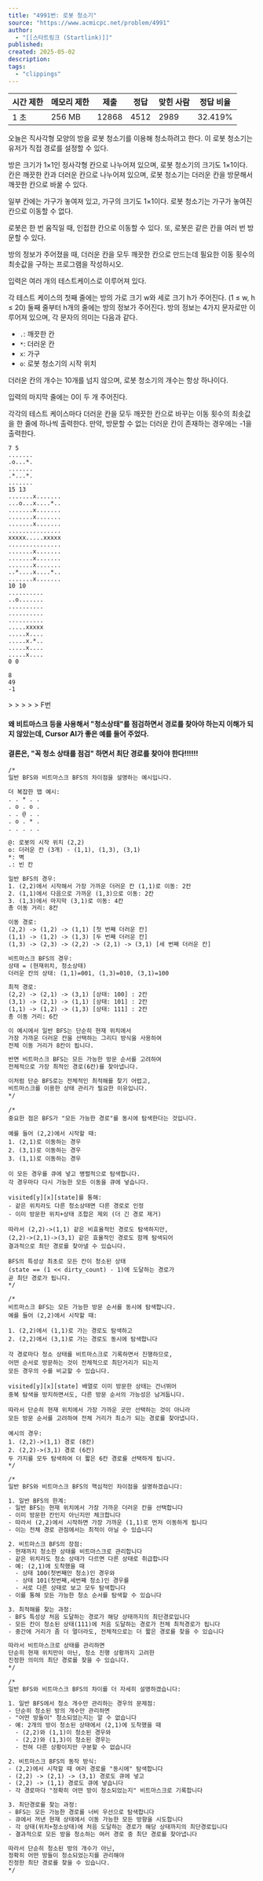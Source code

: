 ```yaml
---
title: "4991번: 로봇 청소기"
source: "https://www.acmicpc.net/problem/4991"
author:
  - "[[스타트링크 (Startlink)]]"
published:
created: 2025-05-02
description:
tags:
  - "clippings"
---
```

| 시간 제한 | 메모리 제한 | 제출 | 정답 | 맞힌 사람 | 정답 비율 |
| --- | --- | --- | --- | --- | --- |
| 1 초 | 256 MB | 12868 | 4512 | 2989 | 32.419% |

오늘은 직사각형 모양의 방을 로봇 청소기를 이용해 청소하려고 한다. 이 로봇 청소기는 유저가 직접 경로를 설정할 수 있다.

방은 크기가 1×1인 정사각형 칸으로 나누어져 있으며, 로봇 청소기의 크기도 1×1이다. 칸은 깨끗한 칸과 더러운 칸으로 나누어져 있으며, 로봇 청소기는 더러운 칸을 방문해서 깨끗한 칸으로 바꿀 수 있다.

일부 칸에는 가구가 놓여져 있고, 가구의 크기도 1×1이다. 로봇 청소기는 가구가 놓여진 칸으로 이동할 수 없다.

로봇은 한 번 움직일 때, 인접한 칸으로 이동할 수 있다. 또, 로봇은 같은 칸을 여러 번 방문할 수 있다.

방의 정보가 주어졌을 때, 더러운 칸을 모두 깨끗한 칸으로 만드는데 필요한 이동 횟수의 최솟값을 구하는 프로그램을 작성하시오.

입력은 여러 개의 테스트케이스로 이루어져 있다.

각 테스트 케이스의 첫째 줄에는 방의 가로 크기 w와 세로 크기 h가 주어진다. (1 ≤ w, h ≤ 20) 둘째 줄부터 h개의 줄에는 방의 정보가 주어진다. 방의 정보는 4가지 문자로만 이루어져 있으며, 각 문자의 의미는 다음과 같다.

- `.`: 깨끗한 칸
- `*`: 더러운 칸
- `x`: 가구
- `o`: 로봇 청소기의 시작 위치

더러운 칸의 개수는 10개를 넘지 않으며, 로봇 청소기의 개수는 항상 하나이다.

입력의 마지막 줄에는 0이 두 개 주어진다.

각각의 테스트 케이스마다 더러운 칸을 모두 깨끗한 칸으로 바꾸는 이동 횟수의 최솟값을 한 줄에 하나씩 출력한다. 만약, 방문할 수 없는 더러운 칸이 존재하는 경우에는 -1을 출력한다.

```
7 5
.......
.o...*.
.......
.*...*.
.......
15 13
.......x.......
...o...x....*..
.......x.......
.......x.......
.......x.......
...............
xxxxx.....xxxxx
...............
.......x.......
.......x.......
.......x.......
..*....x....*..
.......x.......
10 10
..........
..o.......
..........
..........
..........
.....xxxxx
.....x....
.....x.*..
.....x....
.....x....
0 0
```

```
8
49
-1
```

\> > > > > F번




#### 왜 비트마스크 등을 사용해서 "청소상태"를 점검하면서 경로를 찾아야 하는지 이해가 되지 않았는데, Cursor AI가 좋은 예를 들어 주었다.
#### 결론은, "꼭 청소 상태를 점검" 하면서 최단 경로를 찾아야 한다!!!!!!



```txt
/*
일반 BFS와 비트마스크 BFS의 차이점을 설명하는 예시입니다.

더 복잡한 맵 예시:
. . * . .
. o . o .
. . @ . .
. o . * .
. . . . .

@: 로봇의 시작 위치 (2,2)
o: 더러운 칸 (3개) - (1,1), (1,3), (3,1)
*: 벽
.: 빈 칸

일반 BFS의 경우:
1. (2,2)에서 시작해서 가장 가까운 더러운 칸 (1,1)로 이동: 2칸
2. (1,1)에서 다음으로 가까운 (1,3)으로 이동: 2칸
3. (1,3)에서 마지막 (3,1)로 이동: 4칸
총 이동 거리: 8칸

이동 경로:
(2,2) -> (1,2) -> (1,1) [첫 번째 더러운 칸]
(1,1) -> (1,2) -> (1,3) [두 번째 더러운 칸]
(1,3) -> (2,3) -> (2,2) -> (2,1) -> (3,1) [세 번째 더러운 칸]

비트마스크 BFS의 경우:
상태 = (현재위치, 청소상태)
더러운 칸의 상태: (1,1)=001, (1,3)=010, (3,1)=100

최적 경로:
(2,2) -> (2,1) -> (3,1) [상태: 100] : 2칸
(3,1) -> (2,1) -> (1,1) [상태: 101] : 2칸
(1,1) -> (1,2) -> (1,3) [상태: 111] : 2칸
총 이동 거리: 6칸

이 예시에서 일반 BFS는 단순히 현재 위치에서 
가장 가까운 더러운 칸을 선택하는 그리디 방식을 사용하여
전체 이동 거리가 8칸이 됩니다.

반면 비트마스크 BFS는 모든 가능한 방문 순서를 고려하여
전체적으로 가장 최적인 경로(6칸)를 찾아냅니다.

이처럼 단순 BFS로는 전체적인 최적해를 찾기 어렵고,
비트마스크를 이용한 상태 관리가 필요한 이유입니다.
*/
```


```
/*
중요한 점은 BFS가 "모든 가능한 경로"를 동시에 탐색한다는 것입니다.

예를 들어 (2,2)에서 시작할 때:
1. (2,1)로 이동하는 경우
2. (3,1)로 이동하는 경우 
3. (1,1)로 이동하는 경우

이 모든 경우를 큐에 넣고 병렬적으로 탐색합니다.
각 경우마다 다시 가능한 모든 이동을 큐에 넣습니다.

visited[y][x][state]를 통해:
- 같은 위치라도 다른 청소상태면 다른 경로로 인정
- 이미 방문한 위치+상태 조합은 제외 (더 긴 경로 제거)

따라서 (2,2)->(1,1) 같은 비효율적인 경로도 탐색하지만,
(2,2)->(2,1)->(3,1) 같은 효율적인 경로도 함께 탐색되어
결과적으로 최단 경로를 찾아낼 수 있습니다.

BFS의 특성상 최초로 모든 칸이 청소된 상태
(state == (1 << dirty_count) - 1)에 도달하는 경로가
곧 최단 경로가 됩니다.
*/
```


```
/*
비트마스크 BFS는 모든 가능한 방문 순서를 동시에 탐색합니다.
예를 들어 (2,2)에서 시작할 때:

1. (2,2)에서 (1,1)로 가는 경로도 탐색하고
2. (2,2)에서 (3,1)로 가는 경로도 동시에 탐색합니다

각 경로마다 청소 상태를 비트마스크로 기록하면서 진행하므로,
어떤 순서로 방문하는 것이 전체적으로 최단거리가 되는지
모든 경우의 수를 비교할 수 있습니다.

visited[y][x][state] 배열로 이미 방문한 상태는 건너뛰어
중복 탐색을 방지하면서도, 다른 방문 순서의 가능성은 남겨둡니다.

따라서 단순히 현재 위치에서 가장 가까운 곳만 선택하는 것이 아니라
모든 방문 순서를 고려하여 전체 거리가 최소가 되는 경로를 찾아냅니다.

예시의 경우:
1. (2,2)->(1,1) 경로 (8칸)
2. (2,2)->(3,1) 경로 (6칸)
두 가지를 모두 탐색하여 더 짧은 6칸 경로를 선택하게 됩니다.
*/
```


```txt
/*
일반 BFS와 비트마스크 BFS의 핵심적인 차이점을 설명하겠습니다:

1. 일반 BFS의 한계:
- 일반 BFS는 현재 위치에서 가장 가까운 더러운 칸을 선택합니다
- 이미 방문한 칸인지 아닌지만 체크합니다
- 따라서 (2,2)에서 시작하면 가장 가까운 (1,1)로 먼저 이동하게 됩니다
- 이는 전체 경로 관점에서는 최적이 아닐 수 있습니다

2. 비트마스크 BFS의 장점:
- 현재까지 청소한 상태를 비트마스크로 관리합니다
- 같은 위치라도 청소 상태가 다르면 다른 상태로 취급합니다
- 예: (2,1)에 도착했을 때
  - 상태 100(첫번째만 청소)인 경우와 
  - 상태 101(첫번째,세번째 청소)인 경우를 
  - 서로 다른 상태로 보고 모두 탐색합니다
- 이를 통해 모든 가능한 청소 순서를 탐색할 수 있습니다

3. 최적해를 찾는 과정:
- BFS 특성상 처음 도달하는 경로가 해당 상태까지의 최단경로입니다
- 모든 칸이 청소된 상태(111)에 처음 도달하는 경로가 전체 최적경로가 됩니다
- 중간에 거리가 좀 더 멀더라도, 전체적으로는 더 짧은 경로를 찾을 수 있습니다

따라서 비트마스크로 상태를 관리하면
단순히 현재 위치만이 아닌, 청소 진행 상황까지 고려한
진정한 의미의 최단 경로를 찾을 수 있습니다.
*/
```

```txt
/*
일반 BFS와 비트마스크 BFS의 차이를 더 자세히 설명하겠습니다:

1. 일반 BFS에서 청소 개수만 관리하는 경우의 문제점:
- 단순히 청소된 방의 개수만 관리하면
- "어떤 방들이" 청소되었는지는 알 수 없습니다
- 예: 2개의 방이 청소된 상태에서 (2,1)에 도착했을 때
  - (2,2)와 (1,1)이 청소된 경우와
  - (2,2)와 (1,3)이 청소된 경우는
  - 전혀 다른 상황이지만 구분할 수 없습니다

2. 비트마스크 BFS의 동작 방식:
- (2,2)에서 시작할 때 여러 경로를 "동시에" 탐색합니다
- (2,2) -> (2,1) -> (3,1) 경로도 큐에 넣고
- (2,2) -> (1,1) 경로도 큐에 넣습니다
- 각 경로마다 "정확히 어떤 방이 청소되었는지" 비트마스크로 기록합니다

3. 최단경로를 찾는 과정:
- BFS는 모든 가능한 경로를 너비 우선으로 탐색합니다
- 큐에서 꺼낸 현재 상태에서 이동 가능한 모든 방향을 시도합니다
- 각 상태(위치+청소상태)에 처음 도달하는 경로가 해당 상태까지의 최단경로입니다
- 결과적으로 모든 방을 청소하는 여러 경로 중 최단 경로를 찾아냅니다

따라서 단순히 청소된 방의 개수가 아닌,
정확히 어떤 방들이 청소되었는지를 관리해야
진정한 최단 경로를 찾을 수 있습니다.
*/
```
